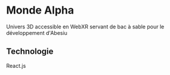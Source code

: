 # Monde Alpha

Univers 3D accessible en WebXR servant de bac à sable pour le développement d'Abesiu

## Technologie

React.js